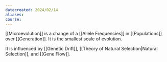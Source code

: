 ```yaml
---
datecreated: 2024/02/14
aliases: 
course:
---
```

[[Microevolution]] is a change of a [[Allele Frequencies]] in [[Populations]] over [[Generation]]. It is the smallest scale of evolution.

It is influenced by [[Genetic Drift]], [[Theory of Natural Selection|Natural Selection]], and [[Gene Flow]].